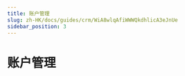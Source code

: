 ```yaml
---
title: 账户管理
slug: zh-HK/docs/guides/crm/WiA8wlqAfiWWWQkdhlicA3eJnUe
sidebar_position: 3
---
```



# 账户管理

